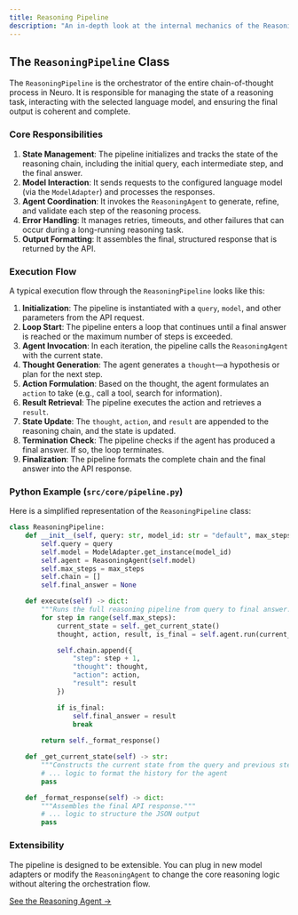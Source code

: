 ```yaml
---
title: Reasoning Pipeline
description: "An in-depth look at the internal mechanics of the ReasoningPipeline."
---
```


## The `ReasoningPipeline` Class

The `ReasoningPipeline` is the orchestrator of the entire chain-of-thought process in Neuro. It is responsible for managing the state of a reasoning task, interacting with the selected language model, and ensuring the final output is coherent and complete.

### Core Responsibilities

1.  **State Management**: The pipeline initializes and tracks the state of the reasoning chain, including the initial query, each intermediate step, and the final answer.
2.  **Model Interaction**: It sends requests to the configured language model (via the `ModelAdapter`) and processes the responses.
3.  **Agent Coordination**: It invokes the `ReasoningAgent` to generate, refine, and validate each step of the reasoning process.
4.  **Error Handling**: It manages retries, timeouts, and other failures that can occur during a long-running reasoning task.
5.  **Output Formatting**: It assembles the final, structured response that is returned by the API.

### Execution Flow

A typical execution flow through the `ReasoningPipeline` looks like this:

1.  **Initialization**: The pipeline is instantiated with a `query`, `model`, and other parameters from the API request.
2.  **Loop Start**: The pipeline enters a loop that continues until a final answer is reached or the maximum number of steps is exceeded.
3.  **Agent Invocation**: In each iteration, the pipeline calls the `ReasoningAgent` with the current state.
4.  **Thought Generation**: The agent generates a `thought`—a hypothesis or plan for the next step.
5.  **Action Formulation**: Based on the thought, the agent formulates an `action` to take (e.g., call a tool, search for information).
6.  **Result Retrieval**: The pipeline executes the action and retrieves a `result`.
7.  **State Update**: The `thought`, `action`, and `result` are appended to the reasoning chain, and the state is updated.
8.  **Termination Check**: The pipeline checks if the agent has produced a final answer. If so, the loop terminates.
9.  **Finalization**: The pipeline formats the complete chain and the final answer into the API response.

### Python Example (`src/core/pipeline.py`)

Here is a simplified representation of the `ReasoningPipeline` class:

```python
class ReasoningPipeline:
    def __init__(self, query: str, model_id: str = "default", max_steps: int = 5):
        self.query = query
        self.model = ModelAdapter.get_instance(model_id)
        self.agent = ReasoningAgent(self.model)
        self.max_steps = max_steps
        self.chain = []
        self.final_answer = None

    def execute(self) -> dict:
        """Runs the full reasoning pipeline from query to final answer."""
        for step in range(self.max_steps):
            current_state = self._get_current_state()
            thought, action, result, is_final = self.agent.run(current_state)

            self.chain.append({
                "step": step + 1,
                "thought": thought,
                "action": action,
                "result": result
            })

            if is_final:
                self.final_answer = result
                break
        
        return self._format_response()

    def _get_current_state(self) -> str:
        """Constructs the current state from the query and previous steps."""
        # ... logic to format the history for the agent
        pass

    def _format_response(self) -> dict:
        """Assembles the final API response."""
        # ... logic to structure the JSON output
        pass
```

### Extensibility

The pipeline is designed to be extensible. You can plug in new model adapters or modify the `ReasoningAgent` to change the core reasoning logic without altering the orchestration flow.

[See the Reasoning Agent →](./agent.md)
